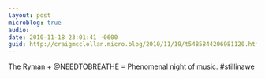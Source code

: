 ```yaml
---
layout: post
microblog: true
audio: 
date: 2010-11-18 23:01:41 -0600
guid: http://craigmcclellan.micro.blog/2010/11/19/t5485844206981120.html
---
```

The Ryman + @NEEDTOBREATHE = Phenomenal night of music. #stillinawe
